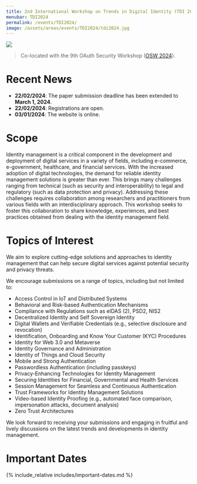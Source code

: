 ```yaml
---
title: 2nd International Workshop on Trends in Digital Identity (TDI 2024)
menubar: TDI2024
permalink: /events/TDI2024/
image: /assets/areas/events/TDI2024/tdi2024.jpg
---
```


<img class="image-centered" src="/assets/areas/events/TDI2024/tdi2024.jpg" />

<blockquote>
<p>Co-located with the 9th OAuth Security Workshop (<a href="https://oauth.secworkshop.events/osw2024">OSW 2024</a>).</p>
</blockquote>

# Recent News
- **22/02/2024**: The paper submission deadline has been extended to **March 1, 2024**.
- **22/02/2024**: Registrations are open.
- **03/01/2024**: The website is online.

# Scope
Identity management is a critical component in the development and deployment of digital services in a variety of fields, including e-commerce, e-government, healthcare, and financial services. With the increased adoption of digital technologies, the demand for reliable identity management solutions is greater than ever. This brings many challenges ranging from technical (such as security and interoperability) to legal and regulatory (such as data protection and privacy). Addressing these challenges requires collaboration among researchers and practitioners from various fields with an interdisciplinary approach. This workshop seeks to foster this collaboration to share knowledge, experiences, and best practices obtained from dealing with the identity management field.

# Topics of Interest
We aim to explore cutting-edge solutions and approaches to identity management that can help secure digital services against potential security and privacy threats.

We encourage submissions on a range of topics, including but not limited to:
- Access Control in IoT and Distributed Systems
- Behavioral and Risk-based Authentication Mechanisms
- Compliance with Regulations such as eIDAS (2), PSD2, NIS2
- Decentralized Identity and Self Sovereign Identity
- Digital Wallets and Verifiable Credentials (e.g., selective disclosure and revocation)
- Identification, Onboarding and Know Your Customer (KYC) Procedures
- Identity for Web 3.0 and Metaverse
- Identity Governance and Administration
- Identity of Things and Cloud Security
- Mobile and Strong Authentication
- Passwordless Authentication (including passkeys)
- Privacy-Enhancing Technologies for Identity Management
- Securing Identities for Financial, Governmental and Health Services
- Session Management for Seamless and Continuous Authentication
- Trust Frameworks for Identity Management Solutions
- Video-based Identity Proofing (e.g., automated face comparison, impersonation attacks, document analysis)
- Zero Trust Architectures

We look forward to receiving your submissions and engaging in fruitful and lively discussions on the latest trends and developments in identity management.

# Important Dates
{% include_relative includes/important-dates.md %}